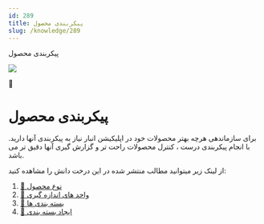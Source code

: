 ```yaml
---
id: 289
title: پیکربندی محصول
slug: /knowledge/289
---
```



 

پیکربندی محصول

 

![](https://odoofarsi.com/web/image/2652?access_token=bbc196cc-736e-45a4-8480-577bc971e496)

📖

# پیکربندی محصول

برای سازماندهی هرچه بهتر محصولات خود در اپلیکیشن انبار نیاز به پیکربندی آنها دارید. با انجام پیکربندی درست ،‌ کنترل محصولات راحت تر و گزارش گیری آنها دقیق تر می باشد.

از لینک زیر میتوانید مطالب منتشر شده در این درخت دانش را مشاهده کنید:

1. [📖 نوع محصول](./285)
2. [📖 واحد های اندازه گیری](./286)
3. [📖 بسته بندی ها](./287)
4. [📖 ایجاد بسته بندی](./288)